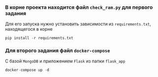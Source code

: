 ### В корне проекта находится файл `check_ram.py` для первого задания
Для его запуска нужно установить зависимости из `requirements.txt`, находящегося в корне
```python
pip install -r requirements.txt
```
### Для второго задания файл `docker-compose`
С базой `MongoDB` и приложением `Flask` из папки `flask_app`
```python
docker-compose up -d
```
